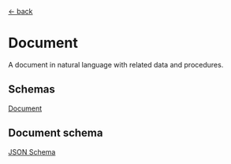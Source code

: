 [← back](../)

# Document

A document in natural language with related data and procedures.

## Schemas

[Document](#document-schema)

## Document schema

[JSON Schema](schema.json#)